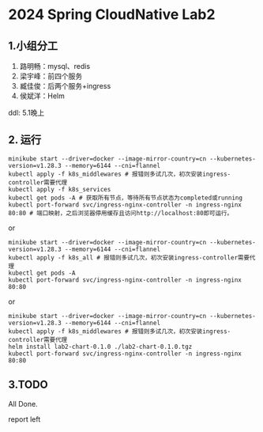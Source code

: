 # 2024 Spring CloudNative Lab2

## 1.小组分工

1. 路明畅：mysql、redis
2. 梁宇峰：前四个服务
3. 臧佳俊：后两个服务+ingress
4. 侯斌洋：Helm

ddl: 5.1晚上

## 2. 运行

```shell
minikube start --driver=docker --image-mirror-country=cn --kubernetes-version=v1.28.3 --memory=6144 --cni=flannel
kubectl apply -f k8s_middlewares # 报错则多试几次，初次安装ingress-controller需要代理
kubectl apply -f k8s_services
kubectl get pods -A # 获取所有节点，等待所有节点状态为completed或running
kubectl port-forward svc/ingress-nginx-controller -n ingress-nginx 80:80 # 端口映射，之后浏览器停用缓存且访问http://localhost:80即可运行。
```

or 

```shell
minikube start --driver=docker --image-mirror-country=cn --kubernetes-version=v1.28.3 --memory=6144 --cni=flannel
kubectl apply -f k8s_all # 报错则多试几次，初次安装ingress-controller需要代理
kubectl get pods -A
kubectl port-forward svc/ingress-nginx-controller -n ingress-nginx 80:80
```

or

```shell
minikube start --driver=docker --image-mirror-country=cn --kubernetes-version=v1.28.3 --memory=6144 --cni=flannel
kubectl apply -f k8s_middlewares # 报错则多试几次，初次安装ingress-controller需要代理
helm install lab2-chart-0.1.0 ./lab2-chart-0.1.0.tgz
kubectl port-forward svc/ingress-nginx-controller -n ingress-nginx 80:80
```

## 3.TODO

All Done.

report left